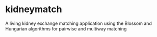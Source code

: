 # kidneymatch
A living kidney exchange matching application using the Blossom and Hungarian algorithms for pairwise and multiway matching
